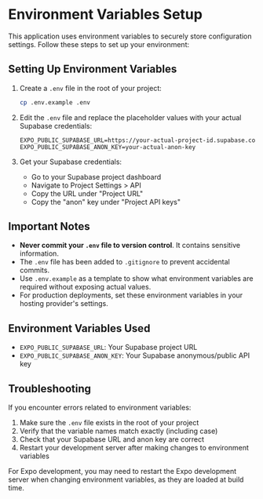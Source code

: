# Environment Variables Setup

This application uses environment variables to securely store configuration settings. Follow these steps to set up your environment:

## Setting Up Environment Variables

1. Create a `.env` file in the root of your project:
   ```bash
   cp .env.example .env
   ```

2. Edit the `.env` file and replace the placeholder values with your actual Supabase credentials:
   ```
   EXPO_PUBLIC_SUPABASE_URL=https://your-actual-project-id.supabase.co
   EXPO_PUBLIC_SUPABASE_ANON_KEY=your-actual-anon-key
   ```

3. Get your Supabase credentials:
   - Go to your Supabase project dashboard
   - Navigate to Project Settings > API
   - Copy the URL under "Project URL" 
   - Copy the "anon" key under "Project API keys"

## Important Notes

- **Never commit your `.env` file to version control**. It contains sensitive information.
- The `.env` file has been added to `.gitignore` to prevent accidental commits.
- Use `.env.example` as a template to show what environment variables are required without exposing actual values.
- For production deployments, set these environment variables in your hosting provider's settings.

## Environment Variables Used

- `EXPO_PUBLIC_SUPABASE_URL`: Your Supabase project URL
- `EXPO_PUBLIC_SUPABASE_ANON_KEY`: Your Supabase anonymous/public API key

## Troubleshooting

If you encounter errors related to environment variables:

1. Make sure the `.env` file exists in the root of your project
2. Verify that the variable names match exactly (including case)
3. Check that your Supabase URL and anon key are correct
4. Restart your development server after making changes to environment variables

For Expo development, you may need to restart the Expo development server when changing environment variables, as they are loaded at build time. 